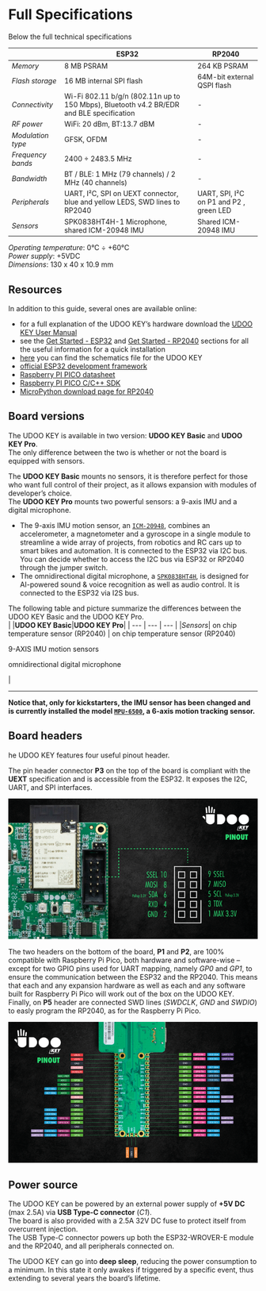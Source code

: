 
# Full Specifications

Below the full technical specifications

| | **ESP32** | **RP2040** |
| --- | --- | --- |
| *Memory* | 8 MB PSRAM | 264 KB PSRAM |
| *Flash storage* | 16 MB internal SPI flash | 64M-bit external QSPI flash |
| *Connectivity* | Wi-Fi 802.11 b/g/n (802.11n up to 150 Mbps),  Bluetooth v4.2 BR/EDR and BLE specification | - |
| *RF power* | WiFi: 20 dBm, BT:13.7 dBM | - |
| *Modulation type* | GFSK, OFDM | - |
| *Frequency bands* | 2400 ÷ 2483.5 MHz | - |
| *Bandwidth* | BT / BLE: 1 MHz (79 channels) / 2 MHz (40 channels) | - |
| *Peripherals* | UART, I²C, SPI on UEXT connector, blue and yellow LEDS, SWD lines to RP2040 | UART, SPI, I²C on P1 and P2 , green LED |
| *Sensors* | SPK0838HT4H-1 Microphone, shared ICM-20948 IMU | Shared ICM-20948 IMU |

</p>

*Operating temperature*: 0°C ÷ +60°C  
*Power supply*: +5VDC  
*Dimensions*: 130 x 40 x 10.9 mm

## Resources

In addition to this guide, several ones are available online:
+ for a full explanation of the UDOO KEY’s hardware download the [UDOO KEY User Manual](https://udoo.org/download/files/UDOO_KEY/Doc/UDOO_KEY_MANUAL.pdf)
+ see the [Get Started - ESP32](/03_Get_Started/00_Get_started_with_ESP32.md) and [Get Started - RP2040](/03_Get_Started/00_Get_started_with_RP2040.md) sections for all the useful information for a quick installation
+ [here](https://udoo.org/download/files/UDOO_KEY/Doc/UDOO_KEY_SCHEMATICS.pdf) you can find the schematics file for the UDOO KEY
+ [official ESP32 development framework](https://docs.espressif.com/projects/esp-idf/en/latest/esp32/index.html)
+ [Raspberry PI PICO datasheet](https://datasheets.raspberrypi.com/pico/pico-datasheet.pdf)
+ [Raspberry PI PICO C/C++ SDK](https://datasheets.raspberrypi.com/pico/raspberry-pi-pico-c-sdk.pdf)
+ [MicroPython download page for RP2040](https://micropython.org/download/rp2-pico/)

## Board versions

The UDOO KEY is available in two version: **UDOO KEY Basic** and **UDOO KEY Pro**.  
The only difference between the two is whether or not the board is equipped with sensors.

The **UDOO KEY Basic** mounts no sensors, it is therefore perfect for those who want full control of their project, as it allows expansion with modules of developer’s choice.  
The **UDOO KEY Pro** mounts two powerful sensors: a 9-axis IMU and a digital microphone.

+ The 9-axis IMU motion sensor, an [`ICM-20948`](https://invensense.tdk.com/products/motion-tracking/9-axis/icm-20948/), combines an accelerometer, a magnetometer and a gyroscope in a single module to streamline a wide array of projects, from robotics and RC cars up to smart bikes and automation. It is connected to the ESP32 via I2C bus. You can decide whether to access the I2C bus via ESP32 or RP2040 through the jumper switch.
+ The omnidirectional digital microphone, a [`SPK0838HT4H`](https://www.knowles.com/docs/default-source/default-document-library/spk0838ht4h-1-datasheet-rev-c.pdf?Status=Master&sfvrsn=753576b1_0), is designed for AI-powered sound & voice recognition as well as audio control. It is connected to the ESP32 via I2S bus.

The following table and picture summarize the differences between the UDOO KEY Basic and the UDOO KEY Pro.  
| |**UDOO KEY Basic**|**UDOO KEY Pro**|
| --- | --- | --- |
|*Sensors*| on chip temperature sensor (RP2040) | on chip temperature sensor (RP2040) </p> 9-AXIS IMU motion sensors </p> omnidirectional digital microphone </p> |

---

**Notice that, only for kickstarters, the IMU sensor has been changed and is currently installed the model [`MPU-6500`](https://invensense.tdk.com/products/motion-tracking/6-axis/mpu-6500/), a 6-axis motion tracking sensor.**


## Board headers

he UDOO KEY features four useful pinout header.

The pin header connector **P3** on the top of the board is compliant with the **UEXT** specification and is accessible from the ESP32. It exposes the I2C, UART, and SPI interfaces.

![P3 pin header](/img/p3_header.png)

</p>

The two headers on the bottom of the board, **P1** and **P2**, are 100% compatible with Raspberry Pi Pico, both hardware and software-wise – except for two GPIO pins used for UART mapping, namely *GP0* and *GP1*, to ensure the communication between the ESP32 and the RP2040. This means that each and any expansion hardware as well as each and any software built for Raspberry Pi Pico will work out of the box on the UDOO KEY.  
Finally, on **P5** header are connected SWD lines (*SWDCLK*, *GND* and *SWDIO*) to easly program the RP2040, as for the Raspberry Pi Pico.

![P1, P2, P5 pin header](/img/p1_p2_p5_headers.png)


## Power source

The UDOO KEY can be powered by an external power supply of **+5V DC** (max 2.5A) via **USB Type-C connector** (*C1*).  
The board is also provided with a 2.5A 32V DC fuse to protect itself from overcurrent injection.  
The USB Type-C connector powers up both the ESP32-WROVER-E module and the RP2040, and all peripherals connected on.
  
The UDOO KEY can go into **deep sleep**, reducing the power consumption to a minimum. In this state it only awakes if triggered by a specific event, thus extending to several years the board’s lifetime.
